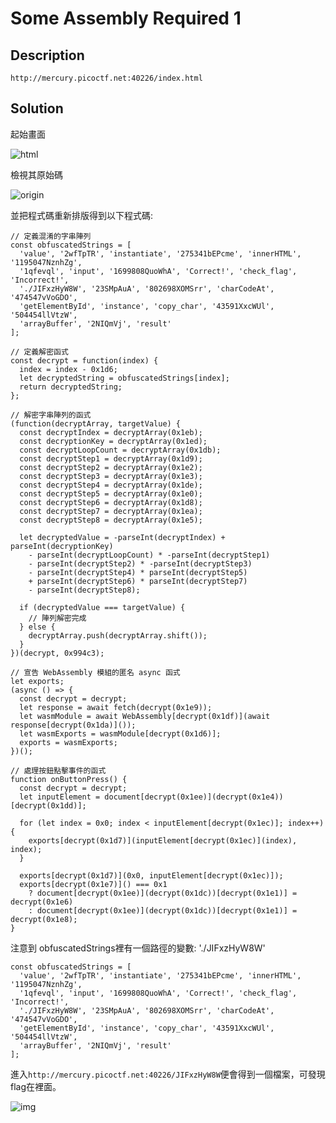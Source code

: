 # Some Assembly Required 1

## Description
```http://mercury.picoctf.net:40226/index.html```

## Solution
起始畫面

![html](https://github.com/Kuanchiayi/CTF_Writeups/blob/main/Web%20Exploitation/Some%20Assembly%20Required%201/%E8%9E%A2%E5%B9%95%E6%93%B7%E5%8F%96%E7%95%AB%E9%9D%A2%202023-12-28%20151815.png)

檢視其原始碼

![origin](https://github.com/Kuanchiayi/CTF_Writeups/blob/main/Web%20Exploitation/Some%20Assembly%20Required%201/%E8%9E%A2%E5%B9%95%E6%93%B7%E5%8F%96%E7%95%AB%E9%9D%A2%202023-12-28%20152342.png)

並把程式碼重新排版得到以下程式碼:
```
// 定義混淆的字串陣列
const obfuscatedStrings = [
  'value', '2wfTpTR', 'instantiate', '275341bEPcme', 'innerHTML', '1195047NznhZg',
  '1qfevql', 'input', '1699808QuoWhA', 'Correct!', 'check_flag', 'Incorrect!',
  './JIFxzHyW8W', '23SMpAuA', '802698XOMSrr', 'charCodeAt', '474547vVoGDO',
  'getElementById', 'instance', 'copy_char', '43591XxcWUl', '504454llVtzW',
  'arrayBuffer', '2NIQmVj', 'result'
];

// 定義解密函式
const decrypt = function(index) {
  index = index - 0x1d6;
  let decryptedString = obfuscatedStrings[index];
  return decryptedString;
};

// 解密字串陣列的函式
(function(decryptArray, targetValue) {
  const decryptIndex = decryptArray(0x1eb);
  const decryptionKey = decryptArray(0x1ed);
  const decryptLoopCount = decryptArray(0x1db);
  const decryptStep1 = decryptArray(0x1d9);
  const decryptStep2 = decryptArray(0x1e2);
  const decryptStep3 = decryptArray(0x1e3);
  const decryptStep4 = decryptArray(0x1de);
  const decryptStep5 = decryptArray(0x1e0);
  const decryptStep6 = decryptArray(0x1d8);
  const decryptStep7 = decryptArray(0x1ea);
  const decryptStep8 = decryptArray(0x1e5);

  let decryptedValue = -parseInt(decryptIndex) + parseInt(decryptionKey)
    - parseInt(decryptLoopCount) * -parseInt(decryptStep1)
    - parseInt(decryptStep2) * -parseInt(decryptStep3)
    - parseInt(decryptStep4) * parseInt(decryptStep5)
    + parseInt(decryptStep6) * parseInt(decryptStep7)
    - parseInt(decryptStep8);

  if (decryptedValue === targetValue) {
    // 陣列解密完成
  } else {
    decryptArray.push(decryptArray.shift());
  }
})(decrypt, 0x994c3);

// 宣告 WebAssembly 模組的匿名 async 函式
let exports;
(async () => {
  const decrypt = decrypt;
  let response = await fetch(decrypt(0x1e9));
  let wasmModule = await WebAssembly[decrypt(0x1df)](await response[decrypt(0x1da)]());
  let wasmExports = wasmModule[decrypt(0x1d6)];
  exports = wasmExports;
})();

// 處理按鈕點擊事件的函式
function onButtonPress() {
  const decrypt = decrypt;
  let inputElement = document[decrypt(0x1ee)](decrypt(0x1e4))[decrypt(0x1dd)];

  for (let index = 0x0; index < inputElement[decrypt(0x1ec)]; index++) {
    exports[decrypt(0x1d7)](inputElement[decrypt(0x1ec)](index), index);
  }

  exports[decrypt(0x1d7)](0x0, inputElement[decrypt(0x1ec)]);
  exports[decrypt(0x1e7)]() === 0x1
    ? document[decrypt(0x1ee)](decrypt(0x1dc))[decrypt(0x1e1)] = decrypt(0x1e6)
    : document[decrypt(0x1ee)](decrypt(0x1dc))[decrypt(0x1e1)] = decrypt(0x1e8);
}
```
注意到 obfuscatedStrings裡有一個路徑的變數: './JIFxzHyW8W'
```
const obfuscatedStrings = [
  'value', '2wfTpTR', 'instantiate', '275341bEPcme', 'innerHTML', '1195047NznhZg',
  '1qfevql', 'input', '1699808QuoWhA', 'Correct!', 'check_flag', 'Incorrect!',
  './JIFxzHyW8W', '23SMpAuA', '802698XOMSrr', 'charCodeAt', '474547vVoGDO',
  'getElementById', 'instance', 'copy_char', '43591XxcWUl', '504454llVtzW',
  'arrayBuffer', '2NIQmVj', 'result'
];
```

進入```http://mercury.picoctf.net:40226/JIFxzHyW8W```便會得到一個檔案，可發現flag在裡面。

![img](https://github.com/Kuanchiayi/CTF_Writeups/blob/main/Web%20Exploitation/Some%20Assembly%20Required%201/%E8%9E%A2%E5%B9%95%E6%93%B7%E5%8F%96%E7%95%AB%E9%9D%A2%202023-12-28%20154817.png)


